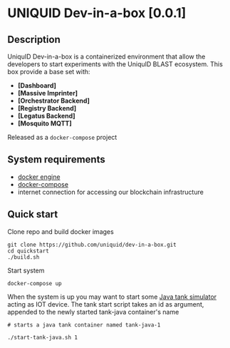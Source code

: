 UNIQUID  Dev-in-a-box [0.0.1]
====================
Description
------------


UniquID Dev-in-a-box is a containerized environment that allow the developers to start experiments with the UniquID BLAST ecosystem.
This box provide a base set with:

* **[Dashboard]**
* **[Massive Imprinter]**
* **[Orchestrator Backend]**
* **[Registry Backend]**
* **[Legatus Backend]**
* **[Mosquito MQTT]**

Released as a `docker-compose` project

System requirements
-------------------
- [docker engine](https://docs.docker.com/engine/installation/)
- [docker-compose](https://docs.docker.com/compose/install/)
- internet connection for accessing our blockchain infrastructure

Quick start
-----------

Clone repo and build docker images
```
git clone https://github.com/uniquid/dev-in-a-box.git
cd quickstart
./build.sh
```
Start system
```
docker-compose up
```
When the system is up you may want to start some [Java tank simulator](https://github.com/uniquid/tank-java) acting as IOT device.
The tank start script takes an id as argument, appended to the newly started tank-java container's name
```
# starts a java tank container named tank-java-1

./start-tank-java.sh 1
```

